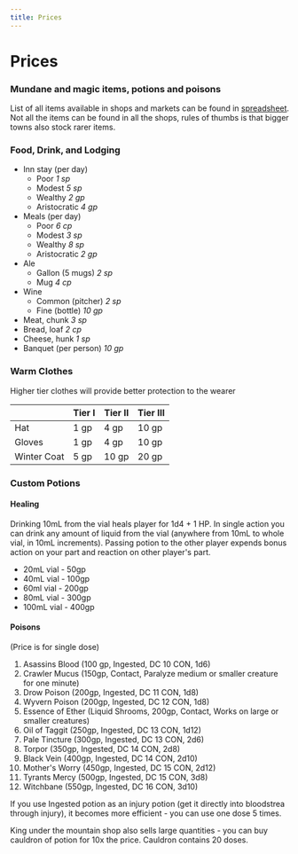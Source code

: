 ```yaml
---
title: Prices
---
```


# Prices

### Mundane and magic items, potions and poisons
List of all items available in shops and markets can be found in [spreadsheet](https://docs.google.com/spreadsheets/d/10q9-pMNvQZE5T7Zuco4PJsYW-rwES_LfMp0-wUerfyw). Not all the items can be found in all the shops, rules of thumbs is that bigger towns also stock rarer items.


### Food, Drink, and Lodging
* Inn stay (per day)
    * Poor	*1 sp*
    * Modest	*5 sp*
    * Wealthy	*2 gp*
    * Aristocratic	*4 gp*
* Meals (per day)
    * Poor	*6 cp*
    * Modest	*3 sp*
    * Wealthy	*8 sp*
    * Aristocratic	*2 gp*
* Ale
    * Gallon (5 mugs)	*2 sp*
    * Mug	*4 cp*
* Wine
    * Common (pitcher)	*2 sp*
    * Fine (bottle)	*10 gp*
* Meat, chunk	*3 sp*
* Bread, loaf	*2 cp*
* Cheese, hunk	*1 sp*
* Banquet (per person)	*10 gp*

### Warm Clothes

Higher tier clothes will provide better protection to the wearer

|             | Tier I | Tier II | Tier III |
|-------------|--------|---------|----------|
| Hat         | 1 gp   | 4 gp    | 10 gp    |
| Gloves      | 1 gp   | 4 gp    | 10 gp    |
| Winter Coat | 5 gp   | 10 gp   | 20 gp    |

### Custom Potions

#### Healing

Drinking 10mL from the vial heals player for 1d4 + 1 HP. In single action you can drink any amount of liquid from the vial (anywhere from 10mL to whole vial, in 10mL increments). Passing potion to the other player expends bonus action on your part and reaction on other player's part.

* 20mL vial - 50gp
* 40mL vial - 100gp
* 60ml vial - 200gp
* 80mL vial - 300gp
* 100mL vial - 400gp

#### Poisons

(Price is for single dose)

1. Asassins Blood (100 gp, Ingested, DC 10 CON, 1d6)
2. Crawler Mucus (150gp, Contact, Paralyze medium or smaller creature for one minute)
3. Drow Poison (200gp, Ingested, DC 11 CON, 1d8)
4. Wyvern Poison (200gp, Ingested, DC 12 CON, 1d8)
5. Essence of Ether (Liquid Shrooms, 200gp, Contact, Works on large or smaller creatures)
6. Oil of Taggit (250gp, Ingested, DC 13 CON, 1d12)
7. Pale Tincture (300gp, Ingested, DC 13 CON, 2d6)
8. Torpor (350gp, Ingested, DC 14 CON, 2d8)
9. Black Vein (400gp, Ingested, DC 14 CON, 2d10)
10. Mother's Worry (450gp, Ingested, DC 15 CON, 2d12)
11. Tyrants Mercy (500gp, Ingested, DC 15 CON, 3d8)
12. Witchbane (550gp, Ingested, DC 16 CON, 3d10)

If you use Ingested potion as an injury potion (get it directly into bloodstrea through injury), it becomes more efficient - you can use one dose 5 times.

King under the mountain shop also sells large quantities - you can buy cauldron of potion for 10x the price. Cauldron contains 20 doses.